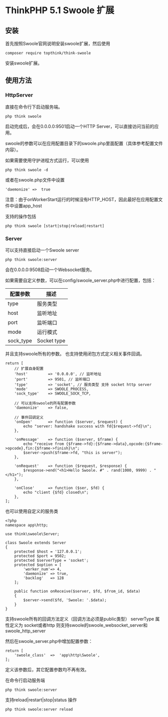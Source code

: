 ThinkPHP 5.1 Swoole 扩展
===============

## 安装

首先按照Swoole官网说明安装swoole扩展，然后使用
~~~
composer require topthink/think-swoole
~~~
安装swoole扩展。

## 使用方法

### HttpServer

直接在命令行下启动服务端。

~~~
php think swoole
~~~

启动完成后，会在0.0.0.0:9501启动一个HTTP Server，可以直接访问当前的应用。

swoole的参数可以在应用配置目录下的swoole.php里面配置（具体参考配置文件内容）。

如果需要使用守护进程方式运行，可以使用
~~~
php think swoole -d
~~~
或者在swoole.php文件中设置
~~~
'daemonize'	=>	true
~~~

注意：由于onWorkerStart运行的时候没有HTTP_HOST，因此最好在应用配置文件中设置app_host

支持的操作包括
~~~
php think swoole [start|stop|reload|restart]
~~~

### Server

可以支持直接启动一个Swoole server

~~~
php think swoole:server
~~~
会在0.0.0.0:9508启动一个Websocket服务。

如果需要自定义参数，可以在config/swoole_server.php中进行配置，包括：

配置参数 | 描述
--- | ---
type| 服务类型
host | 监听地址
port | 监听端口
mode | 运行模式
sock_type | Socket type


并且支持swoole所有的参数。
也支持使用闭包方式定义相关事件回调。

~~~
return [
    // 扩展自身配置
    'host'         => '0.0.0.0', // 监听地址
    'port'         => 9501, // 监听端口
    'type'         => 'socket', // 服务类型 支持 socket http server
    'mode'         => SWOOLE_PROCESS,
    'sock_type'    => SWOOLE_SOCK_TCP,

    // 可以支持swoole的所有配置参数
    'daemonize'    => false,

    // 事件回调定义
    'onOpen'       => function ($server, $request) {
        echo "server: handshake success with fd{$request->fd}\n";
    },

    'onMessage'    => function ($server, $frame) {
        echo "receive from {$frame->fd}:{$frame->data},opcode:{$frame->opcode},fin:{$frame->finish}\n";
        $server->push($frame->fd, "this is server");
    },

    'onRequest'    => function ($request, $response) {
        $response->end("<h1>Hello Swoole. #" . rand(1000, 9999) . "</h1>");
    },

    'onClose'      => function ($ser, $fd) {
        echo "client {$fd} closed\n";
    },
];
~~~

也可以使用自定义的服务类

~~~
<?php
namespace app\http;

use think\swoole\Server;

class Swoole extends Server
{
	protected $host = '127.0.0.1';
	protected $port = 9502;
    protected $serverType = 'socket';
	protected $option = [ 
		'worker_num'=> 4,
		'daemonize'	=> true,
		'backlog'	=> 128
	];

	public function onReceive($server, $fd, $from_id, $data)
	{
		$server->send($fd, 'Swoole: '.$data);
	}
}
~~~

支持swoole所有的回调方法定义（回调方法必须是public类型）
serverType 属性定义为 socket或者http 则支持swoole的swoole_websocket_server和swoole_http_server

然后在swoole_server.php中增加配置参数：
~~~
return [
	'swoole_class'	=>	'app\http\Swoole',
];
~~~

定义该参数后，其它配置参数均不再有效。

在命令行启动服务端
~~~
php think swoole:server
~~~


支持reload|restart|stop|status 操作
~~~
php think swoole:server reload
~~~


